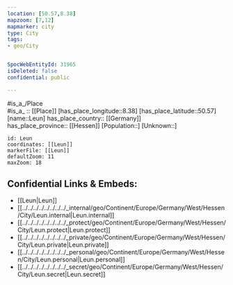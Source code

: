 ```yaml
---
location: [50.57,8.38] 
mapzoom: [7,12] 
mapmarker: city 
type: City
tags:
- geo/City


SpocWebEntityId: 31965
isDeleted: false
confidential: public

---
```

#is_a_/Place  
#is_a_ :: [[Place]] 
[has_place_longitude::8.38] 
[has_place_latitude::50.57] 
[name::Leun] 
has_place_country:: [[Germany]]  
has_place_province:: [[Hessen]] 
[Population::] 
[Unknown::] 


```leaflet
id: Leun
coordinates: [[Leun]] 
markerFile: [[Leun]] 
defaultZoom: 11 
maxZoom: 18
```


## Confidential Links & Embeds: 
- [[Leun|Leun]]  
- [[../../../../../../../../_internal/geo/Continent/Europe/Germany/West/Hessen/City/Leun.internal|Leun.internal]] 
- [[../../../../../../../../_protect/geo/Continent/Europe/Germany/West/Hessen/City/Leun.protect|Leun.protect]] 
- [[../../../../../../../../_private/geo/Continent/Europe/Germany/West/Hessen/City/Leun.private|Leun.private]] 
- [[../../../../../../../../_personal/geo/Continent/Europe/Germany/West/Hessen/City/Leun.personal|Leun.personal]] 
- [[../../../../../../../../_secret/geo/Continent/Europe/Germany/West/Hessen/City/Leun.secret|Leun.secret]] 

